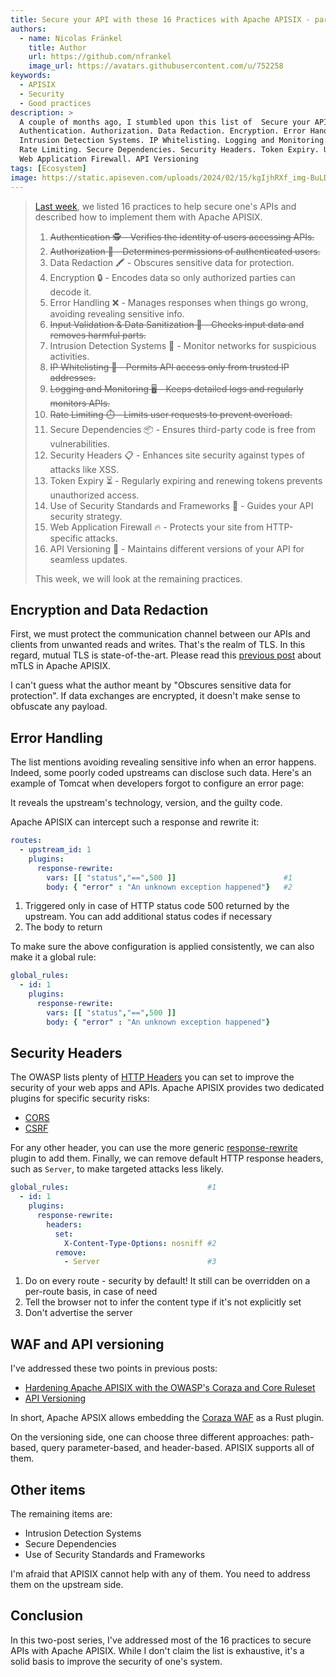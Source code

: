 ```yaml
---
title: Secure your API with these 16 Practices with Apache APISIX - part 2
authors:
  - name: Nicolas Fränkel
    title: Author
    url: https://github.com/nfrankel
    image_url: https://avatars.githubusercontent.com/u/752258
keywords:
  - APISIX
  - Security
  - Good practices
description: >
  A couple of months ago, I stumbled upon this list of  Secure your API with these 16 practices to secure your API.
  Authentication. Authorization. Data Redaction. Encryption. Error Handling. Input Validation & Data Sanitization.
  Intrusion Detection Systems. IP Whitelisting. Logging and Monitoring.
  Rate Limiting. Secure Dependencies. Security Headers. Token Expiry. Use of Security Standards and Frameworks.
  Web Application Firewall. API Versioning
tags: [Ecosystem]
image: https://static.apiseven.com/uploads/2024/02/15/kgIjhRXf_img-BuLDzx81CexYQAzkaF36h_large.webp
---
```



>[Last week](https://blog.frankel.ch/secure-api-practices-apisix/1/), we listed 16 practices to help secure one's APIs and described how to implement them with Apache APISIX.
>
> 1. ~~Authentication 🕵️️ - Verifies the identity of users accessing APIs.~~
> 2. ~~Authorization 🚦 - Determines permissions of authenticated users.~~
> 3. Data Redaction 🖍️ - Obscures sensitive data for protection.
> 4. Encryption 🔒 - Encodes data so only authorized parties can decode it.
> 5. Error Handling ❌ - Manages responses when things go wrong, avoiding revealing sensitive info.
> 6. ~~Input Validation & Data Sanitization 🧹 - Checks input data and removes harmful parts.~~
> 7. Intrusion Detection Systems 👀 - Monitor networks for suspicious activities.
> 8. ~~IP Whitelisting 📝 - Permits API access only from trusted IP addresses.~~
> 9. ~~Logging and Monitoring 🖥️ - Keeps detailed logs and regularly monitors APIs.~~
>10. ~~Rate Limiting ⏱️ - Limits user requests to prevent overload.~~
>11. Secure Dependencies 📦 - Ensures third-party code is free from vulnerabilities.
>12. Security Headers 📋 - Enhances site security against types of attacks like XSS.
>13. Token Expiry ⏳ - Regularly expiring and renewing tokens prevents unauthorized access.
>14. Use of Security Standards and Frameworks 📘 - Guides your API security strategy.
>15. Web Application Firewall 🔥 - Protects your site from HTTP-specific attacks.
>16. API Versioning 🔄 - Maintains different versions of your API for seamless updates.
>
>This week, we will look at the remaining practices.

<!--truncate-->

## Encryption and Data Redaction

First, we must protect the communication channel between our APIs and clients from unwanted reads and writes. That's the realm of TLS. In this regard, mutual TLS is state-of-the-art. Please read this [previous post](https://blog.frankel.ch/mtls-everywhere/) about mTLS in Apache APISIX.

I can't guess what the author meant by "Obscures sensitive data for protection". If data exchanges are encrypted, it doesn't make sense to obfuscate any payload.

## Error Handling

The list mentions avoiding revealing sensitive info when an error happens. Indeed, some poorly coded upstreams can disclose such data. Here's an example of Tomcat when developers forgot to configure an error page:

It reveals the upstream's technology, version, and the guilty code.

Apache APISIX can intercept such a response and rewrite it:

```yaml
routes:
  - upstream_id: 1
    plugins:
      response-rewrite:
        vars: [[ "status","==",500 ]]                        #1
        body: { "error" : "An unknown exception happened"}   #2
```

1. Triggered only in case of HTTP status code 500 returned by the upstream. You can add additional status codes if necessary
2. The body to return

To make sure the above configuration is applied consistently, we can also make it a global rule:

```yaml
global_rules:
  - id: 1
    plugins:
      response-rewrite:
        vars: [[ "status","==",500 ]]
        body: { "error" : "An unknown exception happened"}
```

## Security Headers

The OWASP lists plenty of [HTTP Headers](https://cheatsheetseries.owasp.org/cheatsheets/HTTP_Headers_Cheat_Sheet.html) you can set to improve the security of your web apps and APIs. Apache APISIX provides two dedicated plugins for specific security risks:

* [CORS](https://apisix.apache.org/docs/apisix/plugins/cors/)
* [CSRF](https://apisix.apache.org/docs/apisix/plugins/csrf/)

For any other header, you can use the more generic [response-rewrite](https://apisix.apache.org/docs/apisix/plugins/response-rewrite/) plugin to add them. Finally, we can remove default HTTP response headers, such as `Server`, to make targeted attacks less likely.

```yaml
global_rules:                               #1
  - id: 1
    plugins:
      response-rewrite:
        headers:
          set:
            X-Content-Type-Options: nosniff #2
          remove:
            - Server                        #3
```

1. Do on every route - security by default! It still can be overridden on a per-route basis, in case of need
2. Tell the browser not to infer the content type if it's not explicitly set
3. Don't advertise the server

## WAF and API versioning

I've addressed these two points in previous posts:

* [Hardening Apache APISIX with the OWASP's Coraza and Core Ruleset](https://blog.frankel.ch/apisix-owasp-coraza-core-ruleset/)
* [API Versioning](https://blog.frankel.ch/api-versioning/)

In short, Apache APSIX allows embedding the [Coraza WAF](https://coraza.io/) as a Rust plugin.

On the versioning side, one can choose three different approaches: path-based, query parameter-based, and header-based. APISIX supports all of them.

## Other items

The remaining items are:

* Intrusion Detection Systems
* Secure Dependencies
* Use of Security Standards and Frameworks

I'm afraid that APISIX cannot help with any of them. You need to address them on the upstream side.

## Conclusion

In this two-post series, I've addressed most of the 16 practices to secure APIs with Apache APISIX. While I don't claim the list is exhaustive, it's a solid basis to improve the security of one's system.
